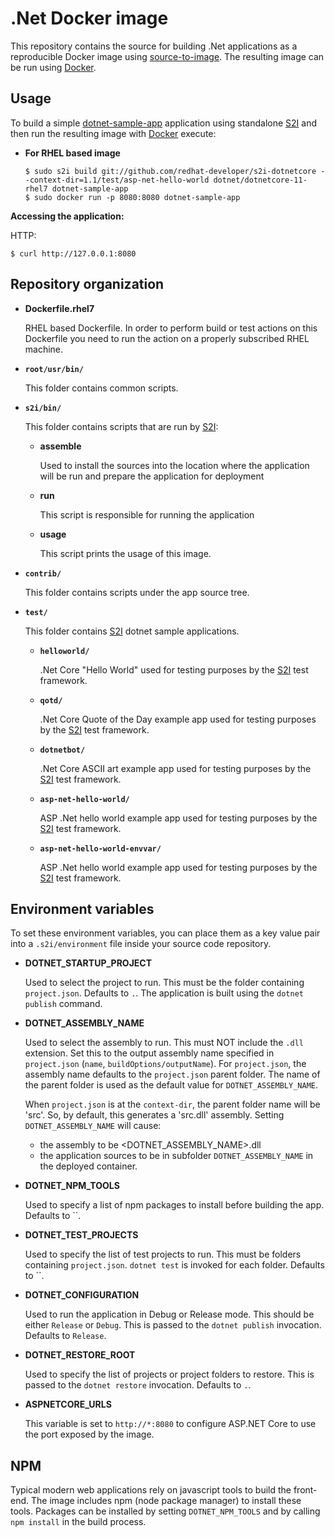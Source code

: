 .Net Docker image
=================

This repository contains the source for building .Net applications
as a reproducible Docker image using
[source-to-image](https://github.com/openshift/source-to-image).
The resulting image can be run using [Docker](http://docker.io).


Usage
---------------------
To build a simple [dotnet-sample-app](test/asp-net-hello-world) application
using standalone [S2I](https://github.com/openshift/source-to-image) and then run the
resulting image with [Docker](http://docker.io) execute:

*  **For RHEL based image**

    ```
    $ sudo s2i build git://github.com/redhat-developer/s2i-dotnetcore --context-dir=1.1/test/asp-net-hello-world dotnet/dotnetcore-11-rhel7 dotnet-sample-app
    $ sudo docker run -p 8080:8080 dotnet-sample-app
    ```

**Accessing the application:**

HTTP:

```
$ curl http://127.0.0.1:8080
```

Repository organization
------------------------

* **Dockerfile.rhel7**

  RHEL based Dockerfile. In order to perform build or test actions on this
  Dockerfile you need to run the action on a properly subscribed RHEL machine.

* **`root/usr/bin/`**

  This folder contains common scripts.

* **`s2i/bin/`**

  This folder contains scripts that are run by [S2I](https://github.com/openshift/source-to-image):

  *   **assemble**

      Used to install the sources into the location where the application
      will be run and prepare the application for deployment

  *   **run**

      This script is responsible for running the application

  *   **usage**

      This script prints the usage of this image.

* **`contrib/`**

  This folder contains scripts under the app source tree.

* **`test/`**

  This folder contains [S2I](https://github.com/openshift/source-to-image)
  dotnet sample applications.

  * **`helloworld/`**

    .Net Core "Hello World" used for testing purposes by the [S2I](https://github.com/openshift/source-to-image) test framework.

  * **`qotd/`**

    .Net Core Quote of the Day example app used for testing purposes by the [S2I](https://github.com/openshift/source-to-image) test framework.

  * **`dotnetbot/`**

    .Net Core ASCII art example app used for testing purposes by the [S2I](https://github.com/openshift/source-to-image) test framework.

  * **`asp-net-hello-world/`**

    ASP .Net hello world example app used for testing purposes by the [S2I](https://github.com/openshift/source-to-image) test framework.

  * **`asp-net-hello-world-envvar/`**

    ASP .Net hello world example app used for testing purposes by the [S2I](https://github.com/openshift/source-to-image) test framework.

Environment variables
---------------------

To set these environment variables, you can place them as a key value pair into
a `.s2i/environment` file inside your source code repository.

* **DOTNET_STARTUP_PROJECT**

    Used to select the project to run. This must be the folder containing
    `project.json`. Defaults to `.`.
    The application is built using the `dotnet publish` command.

* **DOTNET_ASSEMBLY_NAME**

    Used to select the assembly to run. This must NOT include the `.dll` extension.
    Set this to the output assembly name specified in `project.json` (`name`, `buildOptions/outputName`).
    For `project.json`, the assembly name defaults to the `project.json` parent folder. The name of the
    parent folder is used as the default value for `DOTNET_ASSEMBLY_NAME`.

    When `project.json` is at the `context-dir`, the parent folder name will be 'src'. So, by
    default, this generates a 'src.dll' assembly. Setting `DOTNET_ASSEMBLY_NAME` will cause:
    - the assembly to be <DOTNET_ASSEMBLY_NAME>.dll
    - the application sources to be in subfolder `DOTNET_ASSEMBLY_NAME` in the deployed
    container.

* **DOTNET_NPM_TOOLS**

    Used to specify a list of npm packages to install before building the app.
    Defaults to ``.

* **DOTNET_TEST_PROJECTS**

    Used to specify the list of test projects to run. This must be folders containing
    `project.json`. `dotnet test` is invoked for each folder. Defaults to ``.

* **DOTNET_CONFIGURATION**

    Used to run the application in Debug or Release mode. This should be either
    `Release` or `Debug`.  This is passed to the `dotnet publish` invocation.
    Defaults to `Release`.

* **DOTNET_RESTORE_ROOT**

    Used to specify the list of projects or project folders to restore. This is
    passed to the `dotnet restore` invocation. Defaults to `.`.

* **ASPNETCORE_URLS**

    This variable is set to `http://*:8080` to configure ASP.NET Core to use the
    port exposed by the image.

NPM
---

Typical modern web applications rely on javascript tools to build the front-end.
The image includes npm (node package manager) to install these tools. Packages can be
installed by setting `DOTNET_NPM_TOOLS` and by calling `npm install` in the build process.
